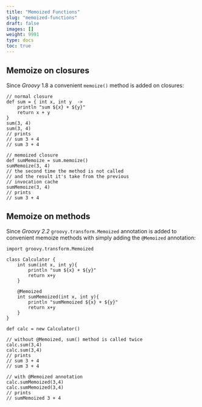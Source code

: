 ```yaml
---
title: "Memoized Functions"
slug: "memoized-functions"
draft: false
images: []
weight: 9991
type: docs
toc: true
---
```


## Memoize on closures
Since *Groovy* 1.8 a convenient `memoize()` method is added on closures:

```
// normal closure
def sum = { int x, int y  ->
    println "sum ${x} + ${y}"
    return x + y
}
sum(3, 4)
sum(3, 4)
// prints
// sum 3 + 4
// sum 3 + 4

// memoized closure
def sumMemoize = sum.memoize()
sumMemoize(3, 4)
// the second time the method is not called 
// and the result it's take from the previous 
// invocation cache
sumMemoize(3, 4)
// prints
// sum 3 + 4
```

## Memoize on methods
Since *Groovy 2.2* `groovy.transform.Memoized` annotation is added to convenient memoize methods with simply adding the `@Memoized` annotation:

```
import groovy.transform.Memoized

class Calculator {
    int sum(int x, int y){
        println "sum ${x} + ${y}"
        return x+y
    }   
    
    @Memoized
    int sumMemoized(int x, int y){
        println "sumMemoized ${x} + ${y}"
        return x+y
    }
}

def calc = new Calculator()

// without @Memoized, sum() method is called twice
calc.sum(3,4)
calc.sum(3,4)
// prints
// sum 3 + 4
// sum 3 + 4

// with @Memoized annotation
calc.sumMemoized(3,4)
calc.sumMemoized(3,4)
// prints
// sumMemoized 3 + 4
```

